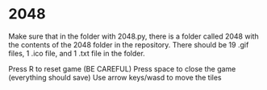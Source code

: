 # 2048

Make sure that in the folder with 2048.py, there is a folder called 2048 with the contents of the 2048 folder in the repository. There should be 19 .gif files, 1 .ico file, and 1 .txt file in the folder.

Press R to reset game (BE CAREFUL)
Press space to close the game (everything should save)
Use arrow keys/wasd to move the tiles
